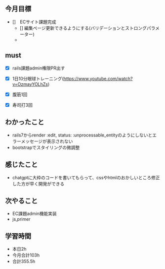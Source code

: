 ## 今月目標
- []　ECサイト課題完成 
  - [] 編集ページ更新できるようにする(バリデーションとストロングパラメーター)
  - 



## must
- [x] rails課題admin権限PR出す
  
  
- [x] 1日10分眼球トレーニング(https://www.youtube.com/watch?v=OzmayYOLhZs)
- [x] 腹筋1回
- [x] 寿司打3回

## わかったこと
- rails7からrender :edit, status: :unprocessable_entityのようにしないとエラーメッセージが表示されない
- bootstrapでスタイリングの微調整


## 感じたこと
- chatgptに大枠のコードを書いてもらって、cssやhtmlのおかしいところ修正した方が早く開発ができる
  


  

## 次やること
  - EC課題admin機能実装
  - js,primer

  

 

## 学習時間
  - 本日2h
  - 今月合計103h
  - 合計355.5h
